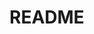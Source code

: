 # README
<!-- [README.md] NO code -->

<!-- 
## ↓ テーブルテンプレート

テーブル
|Column |Type |Options |
|-------|-----|--------|

### Association 

-->
